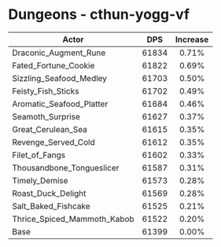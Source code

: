 # Dungeons - cthun-yogg-vf
| Actor | DPS | Increase |
|---|:---:|:---:|
|Draconic_Augment_Rune|61834|0.71%|
|Fated_Fortune_Cookie|61822|0.69%|
|Sizzling_Seafood_Medley|61703|0.50%|
|Feisty_Fish_Sticks|61702|0.49%|
|Aromatic_Seafood_Platter|61684|0.46%|
|Seamoth_Surprise|61627|0.37%|
|Great_Cerulean_Sea|61615|0.35%|
|Revenge_Served_Cold|61612|0.35%|
|Filet_of_Fangs|61602|0.33%|
|Thousandbone_Tongueslicer|61587|0.31%|
|Timely_Demise|61573|0.28%|
|Roast_Duck_Delight|61569|0.28%|
|Salt_Baked_Fishcake|61525|0.21%|
|Thrice_Spiced_Mammoth_Kabob|61522|0.20%|
|Base|61399|0.00%|
